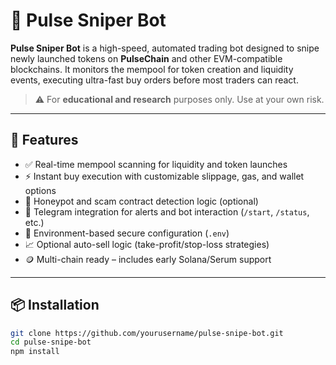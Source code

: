 # 🚀 Pulse Sniper Bot

**Pulse Sniper Bot** is a high-speed, automated trading bot designed to snipe newly launched tokens on **PulseChain** and other EVM-compatible blockchains. It monitors the mempool for token creation and liquidity events, executing ultra-fast buy orders before most traders can react.

> ⚠️ For **educational and research** purposes only. Use at your own risk.

---

## 🧠 Features

- ✅ Real-time mempool scanning for liquidity and token launches  
- ⚡ Instant buy execution with customizable slippage, gas, and wallet options  
- 🧠 Honeypot and scam contract detection logic (optional)
- 📲 Telegram integration for alerts and bot interaction (`/start`, `/status`, etc.)
- 🔐 Environment-based secure configuration (`.env`)
- 📈 Optional auto-sell logic (take-profit/stop-loss strategies)
- 🪙 Multi-chain ready – includes early Solana/Serum support

---

## 📦 Installation

```bash
git clone https://github.com/yourusername/pulse-snipe-bot.git
cd pulse-snipe-bot
npm install
